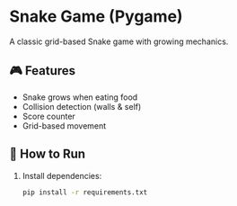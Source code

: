 # Snake Game (Pygame)

A classic grid-based Snake game with growing mechanics.

## 🎮 Features
- Snake grows when eating food
- Collision detection (walls & self)
- Score counter
- Grid-based movement

## 🚀 How to Run
1. Install dependencies:
   ```bash
   pip install -r requirements.txt

